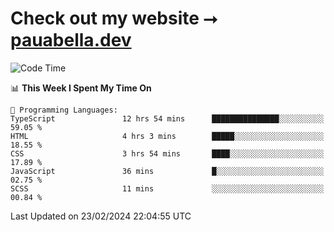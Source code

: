 # Check out my website ⭢ [pauabella.dev](https://pauabella.dev)

<!--START_SECTION:waka-->
![Code Time](http://img.shields.io/badge/Code%20Time-3%2C029%20hrs%2059%20mins-blue)

📊 **This Week I Spent My Time On** 

```text
💬 Programming Languages: 
TypeScript               12 hrs 54 mins      ███████████████░░░░░░░░░░   59.05 % 
HTML                     4 hrs 3 mins        █████░░░░░░░░░░░░░░░░░░░░   18.55 % 
CSS                      3 hrs 54 mins       ████░░░░░░░░░░░░░░░░░░░░░   17.89 % 
JavaScript               36 mins             █░░░░░░░░░░░░░░░░░░░░░░░░   02.75 % 
SCSS                     11 mins             ░░░░░░░░░░░░░░░░░░░░░░░░░   00.84 % 
```


 Last Updated on 23/02/2024 22:04:55 UTC
<!--END_SECTION:waka-->
